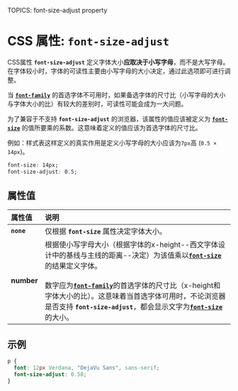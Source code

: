 TOPICS: font-size-adjust property

# CSS 属性: `font-size-adjust`

CSS属性 **`font-size-adjust`** 定义字体大小**应取决于小写字母**，而不是大写字母。在字体较小时，字体的可读性主要由小写字母的大小决定，通过此选项即可进行调整。

当 [**`font-family`**](/zh-hans/webfrontend/font-family_property) 的首选字体不可用时，如果备选字体的尺寸比（小写字母的大小与字体大小的比）有较大的差别时，可读性可能会成为一大问题。

为了兼容于不支持 **`font-size-adjust`** 的浏览器，该属性的值应该被定义为 [**`font-size`**](/zh-hans/webfrontend/font-size_property)
的值所要乘的系数。这意味着定义的值应该为首选字体的尺寸比。

例如：样式表这样定义的真实作用是定义小写字母的大小应该为`7px`高 (`0.5 × 14px`)。

```css
font-size: 14px;
font-size-adjust: 0.5;
```

## 属性值

| 属性值 | 说明 |
| :--- | :--- |
| **`none`** | 仅根据 **`font-size`** 属性决定字体大小。|
| **number** | 根据使小写字母大小（根据字体的x-height--西文字体设计中的基线与主线的距离--决定）为该值乘以[**`font-size`**](/zh-hans/webfrontend/font-size_property)的结果定义字体。<br><br>数字应为[**`font-family`**](/zh-hans/webfrontend/font-family_property)的首选字体的尺寸比（x-height和字体大小的比）。这意味着当首选字体可用时，不论浏览器是否支持 **`font-size-adjust`**，都会显示文字为[**`font-size`**](/zh-hans/webfrontend/font-size_property)的大小。|

## 示例

```css
p {
  font: 12px Verdana, "DejaVu Sans", sans-serif;
  font-size-adjust: 0.58;
}
```
